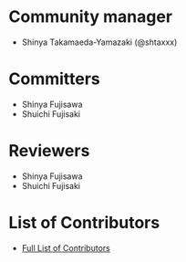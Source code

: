 Community manager
====================

- Shinya Takamaeda-Yamazaki (@shtaxxx)


Committers
====================

- Shinya Fujisawa
- Shuichi Fujisaki


Reviewers
====================

- Shinya Fujisawa
- Shuichi Fujisaki


List of Contributors
====================

- [Full List of Contributors](https://github.com/NNgen/nngen/graphs/contributors)
